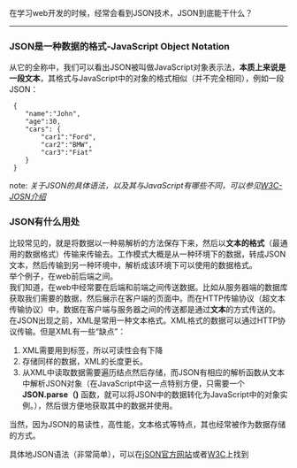 

在学习web开发的时候，经常会看到JSON技术，JSON到底能干什么？      
   
***
  
### JSON是一种数据的格式-JavaScript Object Notation    

从它的全称中，我们可以看出JSON被叫做JavaScript对象表示法，**本质上来说是一段文本**，其格式与JavaScript中的对象的格式相似（并不完全相同），例如一段JSON： 

     {
        "name":"John",
        "age":30,
        "cars": {
            "car1":"Ford",
            "car2":"BMW",
            "car3":"Fiat"
        }
     } 
note: *关于JSON的具体语法，以及其与JavaScript有哪些不同，可以参见[W3C-JOSN介绍](https://www.w3schools.com/js/js_json_intro.asp)*  

### JSON有什么用处   

比较常见的，就是将数据以一种易解析的方法保存下来，然后以**文本的格式**（最通用的数据格式）传输来传输去。工作模式大概是从一种环境下的数据，转成JSON文本，然后传输到另一种环境中，解析成该环境下可以使用的数据格式。  
举个例子，在web前后端之间。  
我们知道，在web中经常要在后端和前端之间传送数据。比如从服务器端的数据库获取我们需要的数据，然后展示在客户端的页面中。而在HTTP传输协议（超文本传输协议）中，数据在客户端与服务器之间的传送都是通过**文本**的方式传送的。   
在JSON出现之前，XML是常用一种文本格式。XML格式的数据可以通过HTTP协议传输。但是XML有一些“缺点”：  
1. XML需要用到标签，所以可读性会有下降  
2. 存储同样的数据，XML的长度更长。  
3. 从XML中读取数据需要遍历结点然后存储，而JSON有相应的解析函数从文本中解析JSON对象（在JavaScript中这一点特别方便，只需要一个**JSON.parse（)** 函数，就可以将JSON中的数据转化为JavaScript中的对象实例。），然后很方便地获取其中的数据并使用。
   
当然，因为JSON的易读性，高性能，文本格式等特点，其也经常被作为数据存储的方式。
  
具体地JSON语法（非常简单），可以在[jSON官方网站](https://www.json.org/json-zh.html)或者[W3C](https://www.w3schools.com/js/js_json_intro.asp)上找到
